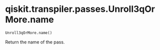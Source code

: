 # qiskit.transpiler.passes.Unroll3qOrMore.name

`Unroll3qOrMore.name()`

Return the name of the pass.
